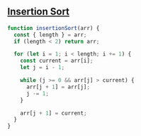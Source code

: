 ## [Insertion Sort](https://bigfrontend.dev/problem/implement-Insertion-Sort)

<!-- notecardId: 1739879453047 -->

```js
function insertionSort(arr) {
  const { length } = arr;
  if (length < 2) return arr;

  for (let i = 1; i < length; i += 1) {
    const current = arr[i];
    let j = i - 1;

    while (j >= 0 && arr[j] > current) {
      arr[j + 1] = arr[j];
      j -= 1;
    }

    arr[j + 1] = current;
  }
}
```
